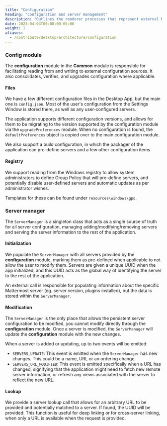 ```yaml
---
title: "Configuration"
heading: "Configuration and server management"
description: "Outlines the renderer processes that represent external Mattermost servers, and the modules that manage them."
date: 2023-04-03T00:00:00-05:00
weight: 1
aliases:
  - /contribute/desktop/architecture/configuration
---
```


### Config module

The **configuration** module in the **Common** module is responsible for facilitating reading from and writing to external configuration sources. It also consolidates, verifies, and upgrades configuration where applicable.

#### Files

We have a few different configuration files in the Desktop App, but the main one is `config.json`. Most of the user's configuration from the Settings Window is stored there, as well as any user-configured servers.

The application supports different configuration versions, and allows for them to be migrating to the version supported by the configuration module via the `upgradePreferences` module. When no configuration is found, the `defaultPreferences` object is copied over to the main configuration module.

We also support a build configuration, in which the packager of the application can pre-define servers and a few other configuration items.

#### Registry

We support reading from the Windows registry to allow system administrators to define Group Policy that will pre-define servers, and potentially disable user-defined servers and automatic updates as per administrator wishes.

Templates for these can be found under `resources\windows\gpo`.

### Server manager

The `ServerManager` is a singleton class that acts as a single source of truth for all server configuration, managing adding/modifying/removing servers and serving the server information to the rest of the application.

#### Initialization

We populate the `ServerManager` with all servers provided by the **configuration** module, marking them as pre-defined when applicable to not allow the user to modify them. Servers are given a unique UUID when the app initialized, and this UUID acts as the global way of identifying the server to the rest of the application.

An external call is responsible for populating information about the specific Mattermost server (eg. server version, plugins installed), but the data is stored within the `ServerManager`.

#### Modification

The `ServerManager` is the only place that allows the persistent server configuration to be modified, you cannot modify directly through the **configuration** module. Once a server is modified, the `ServerManager` will update the **configuration** module with the new changes.

When a server is added or updating, up to two events will be emitted:
- `SERVERS_UPDATE`: This event is emitted when the `ServerManager` has new changes. This could be a name, URL or an ordering change.
- `SERVERS_URL_MODIFIED`: This event is emitted specifically when a URL has changed, signifying that the application might need to fetch new remote server information, or refresh any views associated with the server to reflect the new URL.

#### Lookup

We provide a server lookup call that allows for an arbitrary URL to be provided and potentially matched to a server. If found, the UUID will be provided. This function is useful for deep linking or for cross-server linking, when only a URL is available when the request is provided.